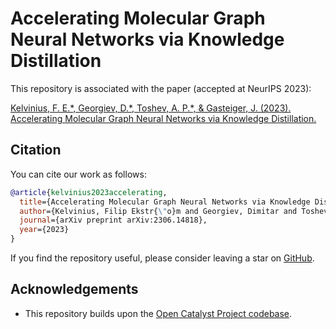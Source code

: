 # Accelerating Molecular Graph Neural Networks via Knowledge Distillation

This repository is associated with the paper (accepted at NeurIPS 2023): 

[Kelvinius, F. E.\*, Georgiev, D.\*, Toshev, A. P.\*, & Gasteiger, J. (2023). Accelerating Molecular Graph Neural Networks via Knowledge Distillation.](https://arxiv.org/abs/2306.14818)

## Citation
You can cite our work as follows:
```bibtex
@article{kelvinius2023accelerating,
  title={Accelerating Molecular Graph Neural Networks via Knowledge Distillation},
  author={Kelvinius, Filip Ekstr{\"o}m and Georgiev, Dimitar and Toshev, Artur Petrov and Gasteiger, Johannes},
  journal={arXiv preprint arXiv:2306.14818},
  year={2023}
}
```

If you find the repository useful, please consider leaving a star on [GitHub](https://github.com/gasteigerjo/ocp).

## Acknowledgements

- This repository builds upon the [Open Catalyst Project codebase](https://github.com/Open-Catalyst-Project/ocp).
